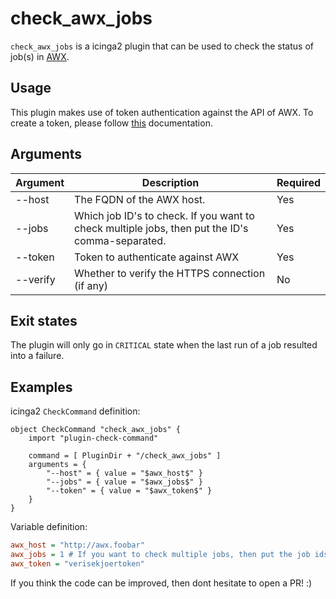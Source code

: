 # check_awx_jobs

`check_awx_jobs` is a icinga2 plugin that can be used to check the status of job(s) in [AWX](https://github.com/ansibl/awx).

## Usage

This plugin makes use of token authentication against the API of AWX. To create a token, please follow [this](https://docs.ansible.com/ansible-tower/latest/html/administration/oauth2_token_auth.html) documentation.

## Arguments

| Argument |     Description           	 	    	| Required |
|----------|----------------------------------------|----------|
| --host   |  The FQDN of the AWX host.				| Yes	   |
| --jobs   |  Which job ID's to check. If you want to check multiple jobs, then put the ID's comma-separated.				| Yes 	   |
| --token  |  Token to authenticate against AWX 	| Yes	   |
| --verify |  Whether to verify the HTTPS connection (if any) | No	   |

## Exit states

The plugin will only go in `CRITICAL` state when the last run of a job resulted into a failure.

## Examples

icinga2 `CheckCommand` definition:
```
object CheckCommand "check_awx_jobs" {
    import "plugin-check-command"

    command = [ PluginDir + "/check_awx_jobs" ]
    arguments = {
        "--host" = { value = "$awx_host$" }
        "--jobs" = { value = "$awx_jobs$" }
        "--token" = { value = "$awx_token$" }
    }   
}
```

Variable definition:
```ini
awx_host = "http://awx.foobar"
awx_jobs = 1 # If you want to check multiple jobs, then put the job ids in a comma separated format: 1,3,3,7
awx_token = "verisekjoertoken"
```

If you think the code can be improved, then dont hesitate to open a PR! :)

